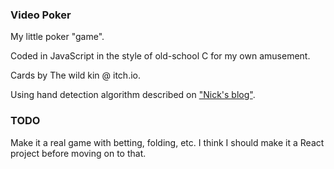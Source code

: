 ### Video Poker

My little poker "game".

Coded in JavaScript in the style of old-school C for my own amusement.

Cards by The wild kin @ itch.io.

Using hand detection algorithm described on ["Nick's blog"](https://nsayer.blogspot.com/2007/07/algorithm-for-evaluating-poker-hands.html).


### TODO

Make it a real game with betting, folding, etc. I think I should make it a React project before moving on to that.

